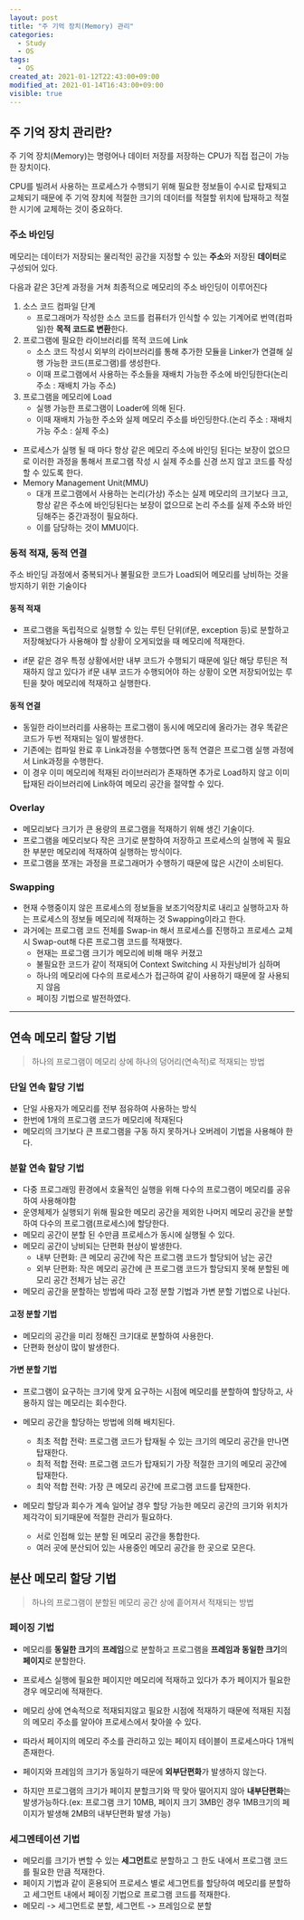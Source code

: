 ```yaml
---
layout: post
title: "주 기억 장치(Memory) 관리"
categories:
  - Study
  - OS
tags:
  - OS
created_at: 2021-01-12T22:43:00+09:00
modified_at: 2021-01-14T16:43:00+09:00
visible: true
---
```


## 주 기억 장치 관리란?

주 기억 장치(Memory)는 명령어나 데이터 저장를 저장하는 CPU가 직접 접근이 가능한 장치이다.

CPU를 빌려서 사용하는 프로세스가 수행되기 위해 필요한 정보들이 수시로 탑재되고 교체되기 때문에 주 기억 장치에 적절한 크기의 데이터를 적절할 위치에 탑재하고 적절한 시기에 교체하는 것이 중요하다.

### 주소 바인딩

메모리는 데이터가 저장되는 물리적인 공간을 지정할 수 있는 **주소**와 저장된 **데이터**로 구성되어 있다.

다음과 같은 3단계 과정을 거쳐 최종적으로 메모리의 주소 바인딩이 이루어진다

1. 소스 코드 컴파일 단계
   * 프로그래머가 작성한 소스 코드를 컴퓨터가 인식할 수 있는 기계어로 번역(컴파일)한 **목적 코드로 변환**한다.
2. 프로그램에 필요한 라이브러리를 목적 코드에 Link
   * 소스 코드 작성시 외부의 라이브러리를 통해 추가한 모듈을 Linker가 연결해 실행 가능한 코드(프로그램)를 생성한다.
   * 이때 프로그램에서 사용하는 주소들을 재배치 가능한 주소에 바인딩한다(논리 주소 : 재배치 가능 주소)
3. 프로그램을 메모리에 Load
   * 실행 가능한 프로그램이 Loader에 의해 된다.
   * 이때 재배치 가능한 주소와 실제 메모리 주소를 바인딩한다.(논리 주소 : 재배치 가능 주소 : 실제 주소)

* 프로세스가 실행 될 때 마다 항상 같은 메모리 주소에 바인딩 된다는 보장이 없으므로 이러한 과정을 통해서 프로그램 작성 시 실제 주소를 신경 쓰지 않고 코드를 작성할 수 있도록 한다.
* Memory Management Unit(MMU)
  * 대개 프로그램에서 사용하는 논리(가상) 주소는 실제 메모리의 크기보다 크고, 항상 같은 주소에 바인딩된다는 보장이 없으므로 논리 주소를 실제 주소와 바인딩해주는 중간과정이 필요하다.
  * 이를 담당하는 것이 MMU이다.



### 동적 적재, 동적 연결

주소 바인딩 과정에서 중복되거나 불필요한 코드가 Load되어 메모리를 낭비하는 것을 방지하기 위한 기술이다

#### 동적 적재

* 프로그램을 독립적으로 실행할 수 있는 루틴 단위(if문, exception 등)로 분할하고 저장해놨다가 사용해야 할 상황이 오게되었을 때 메모리에 적재한다.

* if문 같은 경우 특정 상황에서만 내부 코드가 수행되기 때문에 일단 해당 루틴은 적재하지 않고 있다가 if문 내부 코드가 수행되어야 하는 상황이 오면 저장되어있는 루틴을 찾아 메모리에 적재하고 실행한다.

#### 동적 연결

* 동일한 라이브러리를 사용하는 프로그램이 동시에 메모리에 올라가는 경우 똑같은 코드가 두번 적재되는 일이 발생한다.
* 기존에는 컴파일 완료 후 Link과정을 수행했다면 동적 연결은 프로그램 실행 과정에서 Link과정을 수행한다.
* 이 경우 이미 메모리에 적재된 라이브러리가 존재하면 추가로 Load하지 않고 이미 탑재된 라이브러리에 Link하여 메모리 공간을 절약할 수 있다.



### Overlay

* 메모리보다 크기가 큰 용량의 프로그램을 적재하기 위해 생긴 기술이다.
* 프로그램을 메모리보다 작은 크기로 분할하여 저장하고 프로세스의 실행에 꼭 필요한 부분만 메모리에 적재하여 실행하는 방식이다.
* 프로그램을 쪼개는 과정을 프로그래머가 수행하기 때문에 많은 시간이 소비된다.



### Swapping

* 현재 수행중이지 않은 프로세스의 정보들을 보조기억장치로 내리고 실행하고자 하는 프로세스의 정보들 메모리에 적재하는 것 Swapping이라고 한다.
* 과거에는 프로그램 코드 전체를 Swap-in 해서 프로세스를 진행하고 프로세스 교체시 Swap-out해 다른 프로그램 코드를 적재했다.
  * 현재는 프로그램 크기가 메모리에 비해 매우 커졌고
  * 불필요한 코드가 같이 적재되어 Context Switching 시 자원낭비가 심하며
  * 하나의 메모리에 다수의 프로세스가 접근하여 같이 사용하기 때문에 잘 사용되지 않음
  * 페이징 기법으로 발전하였다.

---

## 연속 메모리 할당 기법

> 하나의 프로그램이 메모리 상에 하나의 덩어리(연속적)로 적재되는 방법

### 단일 연속 할당 기법

* 단일 사용자가 메모리를 전부 점유하여 사용하는 방식
* 한번에 1개의 프로그램 코드가 메모리에 적재된다
* 메모리의 크기보다 큰 프로그램을 구동 하지 못하거나 오버레이 기법을 사용해야 한다.

### 분할 연속 할당 기법

* 다중 프로그래밍 환경에서 호율적인 실행을 위해 다수의 프로그램이 메모리를 공유하여 사용해야함
* 운영체제가 실행되기 위해 필요한 메모리 공간을 제외한 나머지 메모리 공간을 분할하여 다수의 프로그램(프로세스)에 할당한다.
* 메모리 공간이 분할 된 수만큼 프로세스가 동시에 실행될 수 있다.
* 메모리 공간이 낭비되는 단편화 현상이 발생한다.
  * 내부 단편화: 큰 메모리 공간에 작은 프로그램 코드가 할당되어 남는 공간
  * 외부 단편화: 작은 메모리 공간에 큰 프로그램 코드가 할당되지 못해 분할된 메모리 공간 전체가  남는 공간
* 메모리 공간을 분할하는 방법에 따라 고정 분할 기법과 가변 분할 기법으로 나뉜다.

#### 고정 분할 기법

* 메모리의 공간을 미리 정해진 크기대로 분할하여 사용한다.
* 단편화 현상이 많이 발생한다.

#### 가변 분할 기법

* 프로그램이 요구하는 크기에 맞게 요구하는 시점에 메모리를 분할하여 할당하고, 사용하지 않는 메모리는 회수한다.

* 메모리 공간을 할당하는 방법에 의해 배치된다.
  * 최초 적합 전략: 프로그램 코드가 탑재될 수 있는 크기의 메모리 공간을 만나면 탑재한다.
  * 최적 적합 전략: 프로그램 코드가 탑재되기 가장 적절한 크기의 메모리 공간에 탑재한다.
  * 최악 적합 전략: 가장 큰 메모리 공간에 프로그램 코드를 탑재한다.

* 메모리 할당과 회수가 계속 일어날 경우 할당 가능한 메모리 공간의 크기와 위치가 제각각이 되기때문에 적절한 관리가 필요하다.
  * 서로 인접해 있는 분할 된 메모리 공간을 통합한다.
  * 여러 곳에 분산되어 있는 사용중인 메모리 공간을 한 곳으로 모은다.



## 분산 메모리 할당 기법

> 하나의 프로그램이 분할된 메모리 공간 상에 흩어져서 적재되는 방법

### 페이징 기법

* 메모리를 **동일한 크기**의 **프레임**으로 분할하고 프로그램을 **프레임과 동일한 크기**의 **페이지**로 분할한다.

* 프로세스 실행에 필요한 페이지만 메모리에 적재하고 있다가 추가 페이지가 필요한 경우 메모리에 적재한다.
* 메모리 상에 연속적으로 적재되지않고 필요한 시점에 적재하기 때문에 적재된 지점의 메모리 주소를 알아야 프로세스에서 찾아쓸 수 있다.
* 따라서 페이지의 메모리 주소를 관리하고 있는 페이지 테이블이 프로세스마다 1개씩 존재한다.

* 페이지와 프레임의 크기가 동일하기 때문에 **외부단편화**가 발생하지 않는다.
* 하지만 프로그램의 크기가 페이지 분할크기와 딱 맞아 떨어지지 않아 **내부단편화**는 발생가능하다.(ex: 프로그램 크기 10MB, 페이지 크기 3MB인 경우 1MB크기의 페이지가 발생해 2MB의 내부단편화 발생 가능)

### 세그멘테이션 기법

* 메모리를 크기가 변할 수 있는 **세그먼트**로 분할하고 그 한도 내에서 프로그램 코드를 필요한 만큼 적재한다.
* 페이지 기법과 같이 혼용되어 프로세스 별로 세그먼트를 할당하여 메모리를 분할하고 세그먼트 내에서 페이징 기법으로 프로그램 코드를 적재한다.
* 메모리 -> 세그먼트로 분할, 세그먼트 -> 프레임으로 분할

